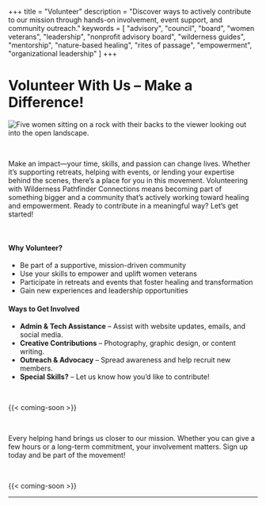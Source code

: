 +++
title = "Volunteer"
description = "Discover ways to actively contribute to our mission through hands-on involvement, event support, and community outreach."
keywords = [
  "advisory",
  "council",
  "board",
  "women veterans",
  "leadership",
  "nonprofit advisory board",
  "wilderness guides",
  "mentorship",
  "nature-based healing",
  "rites of passage",
  "empowerment",
  "organizational leadership"
]
+++
# Volunteer With Us – Make a Difference!

![Five women sitting on a rock with their backs to the viewer looking out into the open landscape.](/uploads/pexels-jokassis-5534205.jpg "Photo by Jo Kassis: https://www.pexels.com/photo/women-sitting-on-a-rock-in-the-mountains-5534205/")

&nbsp;

Make an impact—your time, skills, and passion can change lives. Whether it’s supporting retreats, helping with events, or lending your expertise behind the scenes, there’s a place for you in this movement. Volunteering with Wilderness Pathfinder Connections means becoming part of something bigger and a community that’s actively working toward healing and empowerment. Ready to contribute in a meaningful way? Let’s get started!

&nbsp;

#### **Why Volunteer?**

* Be part of a supportive, mission-driven community
* Use your skills to empower and uplift women veterans
* Participate in retreats and events that foster healing and transformation
* Gain new experiences and leadership opportunities

#### **Ways to Get Involved**

* **Admin & Tech Assistance** – Assist with website updates, emails, and social media.
* **Creative Contributions** – Photography, graphic design, or content writing.
* **Outreach & Advocacy** – Spread awareness and help recruit new members.
* **Special Skills?** – Let us know how you’d like to contribute!

&nbsp;

{{< coming-soon >}}

&nbsp;

Every helping hand brings us closer to our mission. Whether you can give a few hours or a long-term commitment, your involvement matters. Sign up today and be part of the movement!

&nbsp;

{{< coming-soon >}}

---